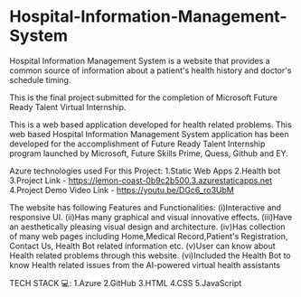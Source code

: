 # Hospital-Information-Management-System
Hospital Information Management System is a website that provides a common source of information about a patient's health history and doctor's schedule timing.

This is the final project submitted for the completion of Microsoft Future Ready Talent Virtual Internship.

This is a web based application developed for health related problems.
This web based Hospital Information Management System application has been developed for the accomplishment of Future Ready Talent Internship program launched by Microsoft, Future Skills Prime, Quess, Github and EY.

Azure technologies used For this Project:
1.Static Web Apps
2.Health bot
3.Project Link - https://lemon-coast-0b9c2b500.3.azurestaticapps.net
4.Project Demo Video Link - https://youtu.be/DGc6_ro3UbM


The website has following Features and Functionalities:
(i)Interactive and responsive UI.
(ii)Has many graphical and visual innovative effects.
(iii)Have an aesthetically pleasing visual design and architecture.
(iv)Has collection of many web pages including Home,Medical Record,Patient's Registration, Contact Us, Health Bot related information etc.
(v)User can know about Health related problems through this website.
(vi)Included the Health Bot to know Health related issues from the AI-powered virtual health assistants


TECH STACK 💻:
1.Azure
2.GitHub
3.HTML
4.CSS
5.JavaScript
